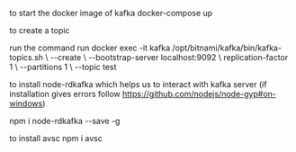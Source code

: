 to start the docker image of kafka 
 docker-compose up

to create a topic 

run the command run 
docker exec -it kafka /opt/bitnami/kafka/bin/kafka-topics.sh \ --create \ --bootstrap-server localhost:9092 \ replication-factor 1 \ --partitions 1 \ --topic test

 to install node-rdkafka which helps us to interact with kafka server
 (if installation gives errors follow https://github.com/nodejs/node-gyp#on-windows)


 npm i node-rdkafka --save -g


 to install avsc
 npm i avsc


